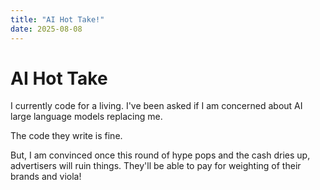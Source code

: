 ```yaml
---
title: "AI Hot Take!"
date: 2025-08-08
---
```


# AI Hot Take

I currently code for a living. I've been asked if I am concerned about AI large language models replacing me. 

The code they write is fine.

But, I am convinced once this round of hype pops and the cash dries up, advertisers will ruin things. They'll be able to pay for weighting of their brands and viola! 